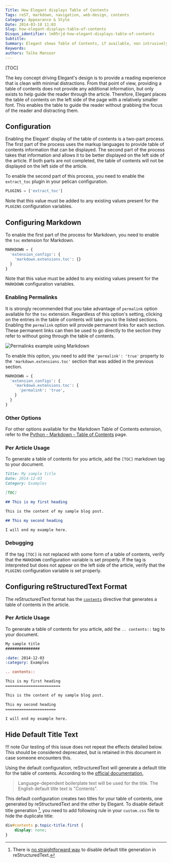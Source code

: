 ```yaml
---
Title: How Elegant displays Table of Contents
Tags: reST, markdown, navigation, web-design, contents
Category: Appearance & Style
Date: 2014-03-18 11:03
Slug: how-elegant-displays-table-of-contents
Disqus_identifier: lm95rjd-how-elegant-displays-table-of-contents
Subtitle:
Summary: Elegant shows Table of Contents, if available, non intrusively to give a clean reading experience to the visitor
Keywords:
authors: Talha Mansoor
---
```


[TOC]

The key concept driving Elegant's design is to provide a reading experience that
is clean with minimal distractions.  From that point of view, providing a table of
contents does not provide any additional information, but only exists to help guide the
reader through the article.  Therefore, Elegant places the table of contents on the left side
of the page with a relatively smaller font.  This enables the table to guide the reader without
grabbing the focus of the reader and distracting them.

## Configuration

Enabling the Elegant' display of the table of contents is a two-part process.  The first
part of the process uses the markup languages to provide table of contents information that
can be displayed.  The second part of the process takes that information and allows it to
be better displayed on the left side of the article.   If both parts are not completed,
the table of contents will not be displayed on the left side of the article.

To enable the second part of this process, you need to enable the `extract_toc` plugin in
your pelican configuration.

```python
PLUGINS = ['extract_toc']
```

Note that this value must be added to any existing values present for the `PLUGINS`
configuration variables.

## Configuring Markdown

To enable the first part of the process for Markdown, you need to enable the `toc` extension
for Markdown.

```python
MARKDOWN = {
  'extension_configs': {
    'markdown.extensions.toc': {}
  }
}
```

Note that this value must be added to any existing values present for the `MARKDOWN` configuration variables.

### Enabling Permalinks

It is strongly recommended that you take advantage of `permalink` option available for the
`toc` extension.  Regardless of this option's setting, clicking on the entries in the table
of contents will take you to the listed sections.  Enabling the `permalink` option will
provide permanent links for each section.  These permanent links can then be used to go
directly to the section they refer to without going through the table of contents.

![Permalinks example using Markdown]({static}/images/elegant-theme-toc-permalinks.png)

To enable this option, you need to add the `'permalink': 'true'` property to the
`'markdown.extensions.toc'` section that was added in the previous section.

```python
MARKDOWN = {
  'extension_configs': {
    'markdown.extensions.toc': {
      'permalink': 'true',
    }
  }
}
```

### Other Options

For other options available for the Markdown Table of Contents extension, refer to the
[Python - Markdown - Table of Contents](https://python-markdown.github.io/extensions/toc/)
page.

### Per Article Usage

To generate a table of contents for you article, add the `[TOC]` markdown tag to your
document.

```Markdown
Title: My sample title
Date: 2014-12-03
Category: Examples

[TOC]

## This is my first heading

This is the content of my sample blog post.

## This my second heading

I will end my example here.
```

### Debugging

If the tag `[TOC]` is not replaced with some form of a table of contents, verify that the
`MARKDOWN` configuration variable is set properly.  If the tag is interpreted but does not
appear on the left side of the article, verify that the `PLUGINS` configuration variable is
set properly.

## Configuring reStructuredText Format

The
reStructuredText format has the
[`contents`](http://docutils.sourceforge.net/docs/ref/rst/directives.html#table-of-contents)
directive that generates a table of contents in the article.

### Per Article Usage

To generate a table of contents for you article, add the `.. contents::` tag to your document.

```rest
My sample title
###############

:date: 2014-12-03
:category: Examples

.. contents::

This is my first heading
========================

This is the content of my sample blog post.

This my second heading
======================

I will end my example here.
```

## Hide Default Title Text

!!! note
    Our testing of this issue does not repeat the effects detailed below.  This should be considered deprecated, but is retained in this document in case someone encounters this.

Using the default configuration, reStructuredText will generate a default title for the table
of contents. According to the [official
documentation](http://docutils.sourceforge.net/docs/ref/rst/directives.html#table-of-contents),

> Language-dependent boilerplate text will be used for the title. The English
> default title text is "Contents".

This default configuration creates two titles for your table of contents, one generated by
reStructuredText and the other by Elegant.  To disable default title generation
[^disableTitle], you need to add following rule in your `custom.css` file to hide the
duplicate title:

```css
div#contents p.topic-title.first {
    display: none;
}
```

[^disableTitle]: There is [no straightforward way](https://github.com/Pelican-Elegant/elegant/issues/54) to disable default title generation in reStructuredText.
